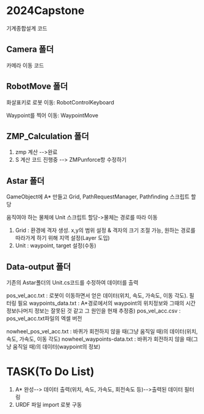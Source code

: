 # 2024Capstone
기계종합설계 코드

## Camera 폴더
카메라 이동 코드

## RobotMove 폴더
화살표키로 로봇 이동: RobotControlKeyboard

Waypoint를 찍어 이동: WaypointMove

## ZMP_Calculation 폴더
1. zmp  계산 -->완료
2. S 계산 코드 진행중 --> ZMPunforce항 수정하기

## Astar 폴더
GameObject에 A* 만들고 Grid, PathRequestManager, Pathfinding 스크립트 할당

움직여야 하는 물체에 Unit 스크립트 할당->물체는 경로를 따라 이동

1. Grid : 환경에 격자 생성. x,y의 범위 설정 & 격자의 크기 조절 가능, 원하는 경로를 따라가게 하기 위해 지역 설정(Layer 도입)
2. Unit : waypoint, target 설정(수동)

## Data-output 폴더
기존의 Astar폴더의 Unit.cs코드를 수정하여 데이터를 출력

pos_vel_acc.txt : 로봇이 이동하면서 얻은 데이터(위치, 속도, 가속도, 이동 각도). 필터링 필요
waypoints_data.txt : A*경로에서의 waypoint의 위치정보와 그때의 시간정보(나머지 정보는 잘못된 것 같고 그 원인을 현재 추정중)
pos_vel_acc.csv : pos_vel_acc.txt파일의 엑셀 버전

nowheel_pos_vel_acc.txt : 바퀴가 회전하지 않을 때(그냥 움직일 때)의 데이터(위치, 속도, 가속도, 이동 각도)
nowheel_waypoints-data.txt : 바퀴가 회전하지 않을 때(그냥 움직일 때)의 데이터(waypoint의 정보)

# TASK(To Do List)
1. A* 완성--> 데이터 출력(위치, 속도, 가속도, 회전속도 등)-->출력된 데이터 필터링
2. URDF 파일 import 로봇 구동
